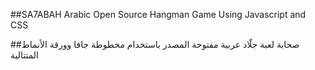 ##SA7ABAH
Arabic Open Source Hangman Game Using Javascript and CSS

##صحابة
لعبة جلّاد عربية مفتوحة المصدر باستخدام مخطوطة جافا وورقة الأنماط المتتالية